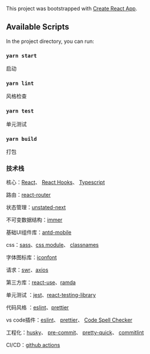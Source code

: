 This project was bootstrapped with [Create React App](https://github.com/facebook/create-react-app).

## Available Scripts

In the project directory, you can run:

### `yarn start`
启动

### `yarn lint`
风格检查

### `yarn test`
单元测试

### `yarn build`
打包



### 技术栈

核心：[React](https://reactjs.org/)、 [React Hooks](https://reactjs.org/docs/hooks-intro.html)、
[Typescript](https://www.typescriptlang.org/)

路由：[react-router](https://reacttraining.com/react-router/web/guides/quick-start)

状态管理：[unstated-next](https://github.com/jamiebuilds/unstated-next)

不可变数据结构：[immer](https://github.com/immerjs/immer)

基础UI组件库：[antd-mobile](https://github.com/ant-design/ant-design-mobile)

css：[sass](https://www.sass.hk/)、[css module](https://github.com/css-modules/css-modules)、
[classnames](https://github.com/JedWatson/classnames)

字体图标库：[iconfont](https://www.iconfont.cn/manage/index?manage_type=myprojects&projectId=1748384)

请求：[swr](https://github.com/zeit/swr)、[axios](https://github.com/axios/axios)

第三方库：[react-use](https://github.com/streamich/react-use)、[ramda](https://ramda.cn/)

单元测试
：[jest](https://github.com/facebook/jest)、[react-testing-library](https://github.com/testing-library/react-testing-library)

代码风格
：[eslint](https://github.com/eslint/eslint)、[prettier](https://github.com/prettier/prettier)

vs code插件：[eslint](https://marketplace.visualstudio.com/items?itemName=dbaeumer.vscode-eslint)、 [prettier](https://marketplace.visualstudio.com/items?itemName=esbenp.prettier-vscode)、 [Code Spell Checker](https://marketplace.visualstudio.com/items?itemName=streetsidesoftware.code-spell-checker)

工程化：[husky](https://github.com/typicode/husky)、
[pre-commit](https://github.com/pre-commit/pre-commit)、
[pretty-quick](https://github.com/azz/pretty-quick)、
[commitlint](https://github.com/conventional-changelog/commitlint)

CI/CD：[github actions](http://www.ruanyifeng.com/blog/2019/09/getting-started-with-github-actions.html)
